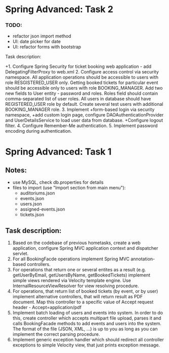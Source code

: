 # Spring Advanced: Task 2

### TODO:
- refactor json import method
- UI: date picker for date
- UI: refactor forms with bootstrap

Task description:

+1. Configure Spring Security for ticket booking web application - add DelegatingFilterProxy to web.xml
2. Configure access control via security namespace.
    All application operations should be accessible to users with role RESGISTERED_USER only.
    Getting booked tickets for particular event should be accessible only to users with role BOOKING_MANAGER.
    Add two new fields to User entity - password and roles. Roles field should contain comma-separated list of user roles.
    All users in database should have REGISTERED_USER role by default.
    Create several test users with additional BOOKING_MANAGER role.
3. Implement
    +form-based login via security namespace, 
    +add custom login page,
    configure DAOAuthenticationProvider
    and UserDetailsService to load user data from database.
    +Configure logout filter.
4. Configure Remember-Me authentication.
5. Implement password encoding during authentication.


# Spring Advanced: Task 1

## Notes:
- use MySQL, check db.properties for details
- files to import (use "Import section from main menu"):
    - auditoriums.json
    - events.json
    - users.json
    - assigned-events.json
    - tickets.json


## Task description:
1. Based on the codebase of previous hometasks, create a web application, configure Spring MVC application context and dispatcher servlet.
2. For all BookingFacde operations implement Spring MVC annotation-based controllers.
3. For operations that return one or several entites as a result (e.g. getUserByEmail, getUsersByName, getBookedTickets) implement simple views rendered via Velocity template engine. Use InternalResourceViewResolver for view resolving procedure.
4. For operations, that return list of booked tickets (by event, or by user) implement alternative controllers, that will return result as PDF document. Map this controller to a specific value of Accept request header  - Accept=application/pdf
5. Implement batch loading of users and events into system. In order to do this, create controller which accepts multipart file upload, parses it and calls BookingFacade methods to add events and users into the system. The format of the file (JSON, XML, ...) is up to you as long as you can implement the correct parsing procedure.
6. Implement generic exception handler which should redirect all controller exceptions to simple Velocity view, that just prints exception message.
